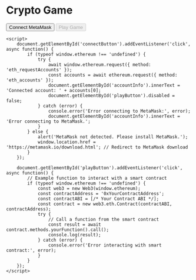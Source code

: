 <!DOCTYPE html>
<html lang="en">
<head>
    <meta charset="UTF-8">
    <meta name="viewport" content="width=device-width, initial-scale=1.0">
    <title>Crypto Game</title>
    <script src="https://cdnjs.cloudflare.com/ajax/libs/web3/1.6.1/web3.min.js"></script>
</head>
<body>
    <h1>Crypto Game</h1>
    <button id="connectButton">Connect MetaMask</button>
    <button id="playButton" disabled>Play Game</button>
    <p id="accountInfo"></p>

    <script>
        document.getElementById('connectButton').addEventListener('click', async function() {
            if (typeof window.ethereum !== 'undefined') {
                try {
                    await window.ethereum.request({ method: 'eth_requestAccounts' });
                    const accounts = await ethereum.request({ method: 'eth_accounts' });
                    document.getElementById('accountInfo').innerText = 'Connected account: ' + accounts[0];
                    document.getElementById('playButton').disabled = false;
                } catch (error) {
                    console.error('Error connecting to MetaMask:', error);
                    document.getElementById('accountInfo').innerText = 'Error connecting to MetaMask.';
                }
            } else {
                alert('MetaMask not detected. Please install MetaMask.');
                window.location.href = 'https://metamask.io/download.html'; // Redirect to MetaMask download
            }
        });

        document.getElementById('playButton').addEventListener('click', async function() {
            // Example function to interact with a smart contract
            if (typeof window.ethereum !== 'undefined') {
                const web3 = new Web3(window.ethereum);
                const contractAddress = '0xYourContractAddress';
                const contractABI = [/* Your Contract ABI */];
                const contract = new web3.eth.Contract(contractABI, contractAddress);
                try {
                    // Call a function from the smart contract
                    const result = await contract.methods.yourFunction().call();
                    console.log(result);
                } catch (error) {
                    console.error('Error interacting with smart contract:', error);
                }
            }
        });
    </script>
</body>
</html>